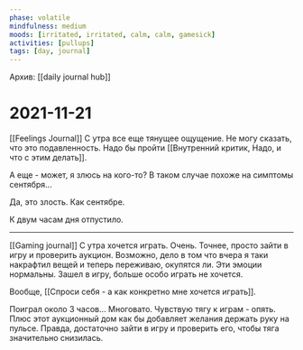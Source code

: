 ```yaml
---
phase: volatile
mindfulness: medium
moods: [irritated, irritated, calm, calm, gamesick]
activities: [pullups]
tags: [day, journal]
---
```

Архив: [[daily journal hub]]
# 2021-11-21
[[Feelings Journal]]
С утра все еще тянущее ощущение. Не могу сказать, что это подавленность. Надо бы пройти [[Внутренний критик, Надо, и что с этим делать]].

А еще - может, я злюсь на кого-то? В таком случае похоже на симптомы сентября...

Да, это злость. Как сентябре.

К двум часам дня отпустило. 
***
[[Gaming journal]]
С утра хочется играть. Очень. Точнее, просто зайти в игру и проверить аукцион. Возможно, дело в том что вчера я таки накрафтил вещей и теперь переживаю, окупятся ли.
Эти эмоции нормальны. Зашел в игру, больше особо играть не хочется.

Вообще, [[Спроси себя - а как конкретно мне хочется играть]].

Поиграл около 3 часов... Многовато. Чувствую тягу к играм - опять. Плюс этот аукционный дом как бы добавляет желания держать руку на пульсе. Правда, достаточно зайти в игру и проверить его, чтобы тяга значительно снизилась.